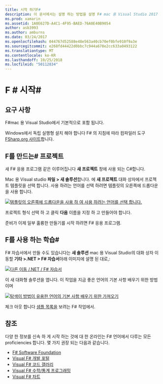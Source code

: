 ```yaml
---
title: 시작 하기F#
description: 이 문서에서는 설명 하는 방법을 설명 F# mac 용 Visual Studio 2017 및 Visual Studio를 사용 하 여 Xamarin 응용 프로그램을 구축 하는 데 사용
ms.prod: xamarin
ms.assetid: 1A0E627D-A4C1-4F95-BAED-76A0E40B9054
author: asb3993
ms.author: amburns
ms.date: 03/24/2017
ms.openlocfilehash: 044767d52588e48e563a40cb70ef0bfe910f9a3e
ms.sourcegitcommit: e268fd44422d0bbc7c944a678e2cc633a0493122
ms.translationtype: MT
ms.contentlocale: ko-KR
ms.lasthandoff: 10/25/2018
ms.locfileid: "50112834"
---
```

# <a name="getting-started-with-f35"></a>F # 시작&#35;

## <a name="requirements"></a>요구 사항

F#mac 용 Visual Studio에서 기본적으로 포함 됩니다.

Windows에서 독립 실행형 설치 해야 합니다 F# 의 지침에 따라 컴파일러 도구 [FSharp.org 사이트](http://fsharp.org/use/windows/)합니다.

## <a name="creating-an-f35-project"></a>F를 만드는&#35; 프로젝트

새 F# 응용 프로그램 같은 이루어집니다 **새 프로젝트** 창에 사용 되는 C#합니다.

Mac 용 Visual studio **파일 > 새 솔루션**합니다. 에 **새 프로젝트** 대화 상자에서 프로젝트 템플릿을 선택 합니다. 사용 하려는 언어를 선택 하려면 템플릿의 오른쪽에 드롭다운을 사용 합니다.

 [![](overview-images/choosefsharp.png "템플릿의 오른쪽에 드롭다운을 사용 하 여 사용 하려는 언어를 선택 합니다.")](overview-images/choosefsharp.png#lightbox)

프로젝트 형식 선택 하 고 클릭 **다음** 이름을 지정 하 고 만들어야 합니다.


준비가 이제 일부 훌륭한 만들기를 시작 하려면 F# 응용 프로그램.

## <a name="learning-to-use-f35"></a>F를 사용 하는 학습&#35;

F# 자습서에서 만들 수도 있습니다는 **새 솔루션** mac 용 Visual Studio의 대화 상자 이동할 **기타 >.NET > F# 자습서**아래 이미지에 설명 된 대로,:

 [![](overview-images/fsharptutorial.png "다른 이동 /.NET / F# 자습서")](overview-images/fsharptutorial.png#lightbox)

이 새 대화형 솔루션을 엽니다. 이 작업을 지금 좋은 언어의 기본 사항 배우기 위한 방법 이며

 [![](overview-images/newtutorial-sml.png "탐색이 방법이 유용한 언어의 기본 사항 배우기 위한 가져오기")](overview-images/newtutorial.png#lightbox)

체크 아웃 합니다 [샘플 목록을](~/cross-platform/platform/fsharp/samples.md) 보려는 F# 작업에서.

## <a name="references"></a>참조

다양 한 정보를 신속 하 게 시작 하는 것에 대 한 온라인는 F# 언어에서 다루는 모든 proficiencies 합니다. 몇 가지 권장 되는 다음과 같습니다.

-  [F# Software Foundation](http://fsharp.org)
-  [Visual F# 개발 포털](http://go.microsoft.com/fwlink/?LinkID=234174)
-  [Visual F# 코드 갤러리](http://go.microsoft.com/fwlink/?LinkID=124614)
-  [Visual F# 수학/통계 프로그래밍](http://go.microsoft.com/fwlink/?LinkId=235173)
-  [Visual F# 차트](http://go.microsoft.com/fwlink/?LinkId=235176)

